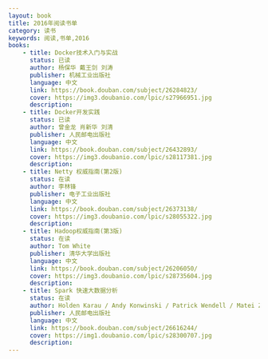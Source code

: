 ```yaml
---
layout: book
title: 2016年阅读书单
category: 读书
keywords: 阅读,书单,2016
books: 
    - title: Docker技术入门与实战
      status: 已读
      author: 杨保华 戴王剑 刘涛
      publisher: 机械工业出版社
      language: 中文
      link: https://book.douban.com/subject/26284823/          
      cover: https://img3.doubanio.com/lpic/s27966951.jpg
      description: 
    - title: Docker开发实践
      status: 已读
      author: 曾金龙 肖新华 刘清 
      publisher: 人民邮电出版社
      language: 中文
      link: https://book.douban.com/subject/26432893/          
      cover: https://img3.doubanio.com/lpic/s28117381.jpg
      description: 
    - title: Netty 权威指南(第2版)
      status: 在读
      author: 李林锋 
      publisher: 电子工业出版社
      language: 中文
      link: https://book.douban.com/subject/26373138/          
      cover: https://img3.doubanio.com/lpic/s28055322.jpg
      description: 
    - title: Hadoop权威指南(第3版)
      status: 在读
      author: Tom White
      publisher: 清华大学出版社
      language: 中文
      link: https://book.douban.com/subject/26206050/           
      cover: https://img3.doubanio.com/lpic/s28735604.jpg
      description:
    - title: Spark 快速大数据分析
      status: 在读
      author: Holden Karau / Andy Konwinski / Patrick Wendell / Matei Zaharia
      publisher: 人民邮电出版社
      language: 中文
      link: https://book.douban.com/subject/26616244/           
      cover: https://img1.doubanio.com/lpic/s28300707.jpg
      description:
---
```





     
  